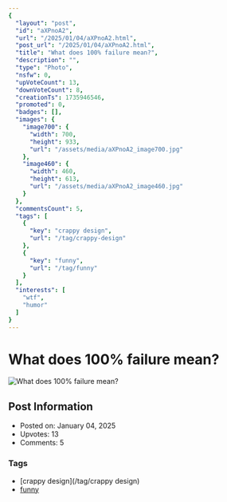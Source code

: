 ```yaml
---
{
  "layout": "post",
  "id": "aXPnoA2",
  "url": "/2025/01/04/aXPnoA2.html",
  "post_url": "/2025/01/04/aXPnoA2.html",
  "title": "What does 100% failure mean?",
  "description": "",
  "type": "Photo",
  "nsfw": 0,
  "upVoteCount": 13,
  "downVoteCount": 8,
  "creationTs": 1735946546,
  "promoted": 0,
  "badges": [],
  "images": {
    "image700": {
      "width": 700,
      "height": 933,
      "url": "/assets/media/aXPnoA2_image700.jpg"
    },
    "image460": {
      "width": 460,
      "height": 613,
      "url": "/assets/media/aXPnoA2_image460.jpg"
    }
  },
  "commentsCount": 5,
  "tags": [
    {
      "key": "crappy design",
      "url": "/tag/crappy-design"
    },
    {
      "key": "funny",
      "url": "/tag/funny"
    }
  ],
  "interests": [
    "wtf",
    "humor"
  ]
}
---
```


# What does 100% failure mean?

![What does 100% failure mean?](/assets/media/aXPnoA2_image700.jpg)

## Post Information

- Posted on: January 04, 2025
- Upvotes: 13
- Comments: 5

### Tags

- [crappy design](/tag/crappy design)
- [funny](/tag/funny)

